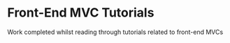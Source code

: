 # Front-End MVC Tutorials

Work completed whilst reading through tutorials related to front-end MVCs
